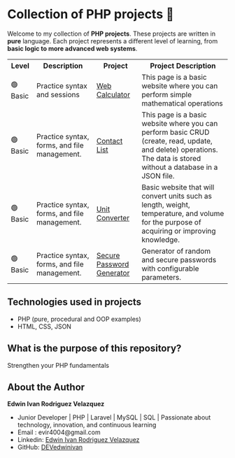 # Collection of PHP projects 🐘
Welcome to my collection of **PHP projects**. These projects are written in **pure** language.
Each project represents a different level of learning, from **basic logic to more advanced web systems**.

<table>
  <tr>
    <th>Level</th>
    <th>Description</th>
    <th>Project</th>
    <th> Project Description</th>
  </tr>
  <tr>
    <td>🟢Basic</td>
    <td>Practice syntax and sessions</td>
    <td><a href="https://github.com/DEVedwinivan/php-projects/tree/main/basic/web-calculator">Web Calculator</a></td>
    <td>This page is a basic website where you can perform simple mathematical operations</td>
  </tr>
  <tr>
    <td>🟢Basic</td>
    <td>Practice syntax, forms, and file management.</td>
    <td><a href="https://github.com/DEVedwinivan/php-projects/tree/main/basic/contact-list">Contact List</a></td>
    <td>This page is a basic website where you can perform basic CRUD (create, read, update, and delete) operations. The data is stored without a database in a JSON file.</td>
  </tr>
  <tr>
    <td>🟢Basic</td>
    <td>Practice syntax, forms, and file management.</td>
    <td><a href="https://github.com/DEVedwinivan/php-projects/tree/main/basic/unit-converter">Unit Converter</a></td>
    <td>Basic website that will convert units such as length, weight, temperature, and volume for the purpose of acquiring or improving knowledge.</td>
  </tr>
  <tr>
    <td>🟢Basic</td>
    <td>Practice syntax, forms, and file management.</td>
    <td><a href="https://github.com/DEVedwinivan/php-projects/tree/main/basic/secure-password-generator">Secure Password Generator</a></td>
    <td>Generator of random and secure passwords with configurable parameters.</td>
  </tr>
</table>

## Technologies used in projects
<ul>
  <li>PHP (pure, procedural and OOP examples)</li>
  <li>HTML, CSS, JSON</li>
</ul>

## What is the purpose of this repository?
<p>Strengthen your PHP fundamentals</p>

## About the Author
<b>Edwin Ivan Rodriguez Velazquez</b>
<ul>
  <li>Junior Developer | PHP | Laravel | MySQL | SQL | Passionate about technology, innovation, and continuous learning</li>
  <li>Email : evir4004@gmail.com</li>
  <li>Linkedin: <a href="www.linkedin.com/in/edwin-ivan-rodriguez-velazquez-66b2a3296">Edwin Ivan Rodriguez Velazquez</a></li>
  <li>GitHub: <a href="https://github.com/DEVedwinivan">DEVedwinivan</a></li>
</ul>
